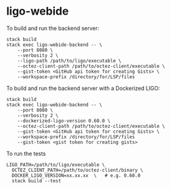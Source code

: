 # ligo-webide

To build and run the backend server:
```
stack build
stack exec ligo-webide-backend -- \
    --port 8080 \
    --verbosity 2 \
    --ligo-path /path/to/ligo/executable \
    --octez-client-path /path/to/octez-client/executable \
    --gist-token <GitHub api token for creating Gists> \
    --workspace-prefix /directory/for/LSP/files
```

To build and run the backend server with a Dockerized LIGO:
```
stack build
stack exec ligo-webide-backend -- \
    --port 8080 \
    --verbosity 2 \
    --dockerized-ligo-version 0.60.0 \
    --octez-client-path /path/to/octez-client/executable \
    --gist-token <GitHub api token for creating Gists> \
    --workspace-prefix /directory/for/LSP/files
    --gist-token <gist token for creating gists>
```

To run the tests
```
LIGO_PATH=/path/to/ligo/executable \
  OCTEZ_CLIENT_PATH=/path/to/octez-client/binary \
  DOCKER_LIGO_VERSION=xx.xx.xx  \   # e.g. 0.60.0
  stack build --test
```
